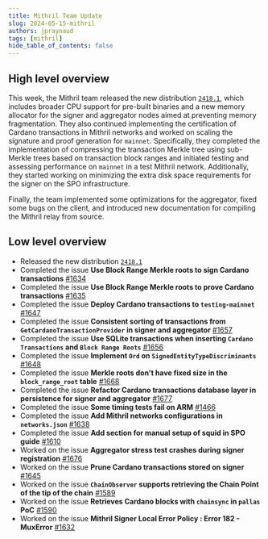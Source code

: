 ```yaml
---
title: Mithril Team Update
slug: 2024-05-15-mithril
authors: jpraynaud
tags: [mithril]
hide_table_of_contents: false
---
```


## High level overview

This week, the Mithril team released the new distribution [`2418.1`](https://github.com/input-output-hk/mithril/releases/tag/2418.1), which includes broader CPU support for pre-built binaries and a new memory allocator for the signer and aggregator nodes aimed at preventing memory fragmentation. They also continued implementing the certification of Cardano transactions in Mithril networks and worked on scaling the signature and proof generation for `mainnet`. Specifically, they completed the implementation of compressing the transaction Merkle tree using sub-Merkle trees based on transaction block ranges and initiated testing and assessing performance on `mainnet` in a test Mithril network. Additionally, they started working on minimizing the extra disk space requirements for the signer on the SPO infrastructure.

Finally, the team implemented some optimizations for the aggregator, fixed some bugs on the client, and introduced new documentation for compiling the Mithril relay from source.

## Low level overview
- Released the new distribution [`2418.1`](https://github.com/input-output-hk/mithril/releases/tag/2418.1)
- Completed the issue **Use Block Range Merkle roots to sign Cardano transactions** [#1634](https://github.com/input-output-hk/mithril/issues/1634)
- Completed the issue **Use Block Range Merkle roots to prove Cardano transactions** [#1635](https://github.com/input-output-hk/mithril/issues/1635)
- Completed the issue **Deploy Cardano transactions to `testing-mainnet`** [#1647](https://github.com/input-output-hk/mithril/issues/1647)
- Completed the issue **Consistent sorting of transactions from `GetCardanoTransactionProvider` in signer and aggregator** [#1657](https://github.com/input-output-hk/mithril/issues/1657)
- Completed the issue **Use SQLite transactions when inserting `Cardano Transactions` and `Block Range Roots`** [#1656](https://github.com/input-output-hk/mithril/issues/1656)
- Completed the issue **Implement `Ord` on `SignedEntityTypeDiscriminants`** [#1648](https://github.com/input-output-hk/mithril/issues/1648)
- Completed the issue **Merkle roots don't have fixed size in the `block_range_root` table** [#1668](https://github.com/input-output-hk/mithril/issues/1668)
- Completed the issue **Refactor Cardano transactions database layer in persistence for signer and aggregator** [#1677](https://github.com/input-output-hk/mithril/issues/1677)
- Completed the issue **Some timing tests fail on ARM** [#1466](https://github.com/input-output-hk/mithril/issues/1466)
- Completed the issue **Add Mithril networks configurations in `networks.json`** [#1638](https://github.com/input-output-hk/mithril/issues/1638)
- Completed the issue **Add section for manual setup of squid in SPO guide** [#1610](https://github.com/input-output-hk/mithril/issues/1610)
- Worked on the issue **Aggregator stress test crashes during signer registration** [#1676](https://github.com/input-output-hk/mithril/issues/1676)
- Worked on the issue **Prune Cardano transactions stored on signer** [#1645](https://github.com/input-output-hk/mithril/issues/1645)
- Worked on the issue **`ChainObserver` supports retrieving the Chain Point of the tip of the chain** [#1589](https://github.com/input-output-hk/mithril/issues/1589)
- Worked on the issue **Retrieves Cardano blocks with `chainsync` in `pallas` PoC** [#1590](https://github.com/input-output-hk/mithril/issues/1590)
- Worked on the issue **Mithril Signer Local Error Policy : Error 182 - MuxError** [#1632](https://github.com/input-output-hk/mithril/issues/1632)



